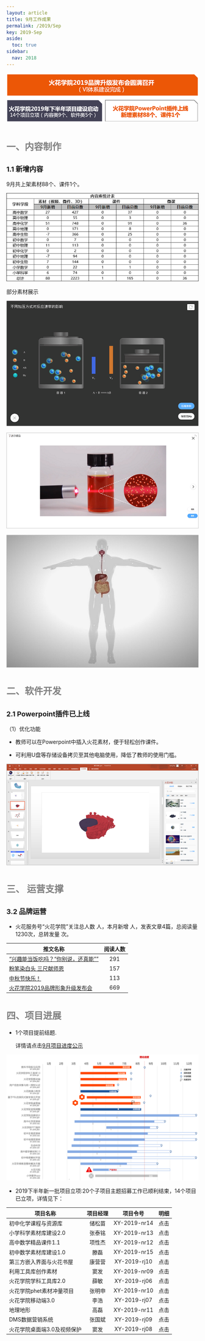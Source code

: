 ```yaml
---
layout: article
title: 9月工作成果
permalink: /2019/Sep
key: 2019-Sep
aside:
  toc: true
sidebar:
  nav: 2018
---
```


<bro/><bro/>

![avatar](images/20190900.png)

# <font size="5" color="gray">一、内容制作</font>

## <font size="4" >1.1 新增内容</font>

9月共上架素材88个、课件1个。

![avatar](images/2019090101.png)

部分素材展示

![avatar](images/2019090202.png)

![avatar](images/2019090303.png)

![avatar](images/2019090404.png)

# <font size="5" color="gray">二、软件开发</font>

## <font size="4" >2.1 Powerpoint插件已上线</font>

（1）优化功能

- 教师可以在Powerpoint中插入火花素材，便于轻松创作课件。

- 可利用U盘等存储设备拷贝至其他电脑使用，降低了教师的使用门槛。

![avatar](images/2019090505.png)

# <font size="5" color="gray">三、	运营支撑</font>

## <font size="4" >3.2 品牌运营</font>

- 火花服务号“火花学院”关注总人数  人，本月新增  人，发表文章4篇，总阅读量1230次，总转发量  次。

| 推文名称 |  阅读人数  | 
|-------------|:------:|
[“兴趣能当饭吃吗？“你别说，还真能””](https://mp.weixin.qq.com/s/TCJD_NvXAfwVtknAfChS1Q)|	291|
[粉笔染白头 三尺献师恩](https://mp.weixin.qq.com/s/nDJ_rwn_FjUwa-TNYyvu6w)|	157|
[中秋节快乐！](https://mp.weixin.qq.com/s/X2MlrfRkgnEXMkRpHSGHQA)|	113|
[火花学院2019品牌形象升级发布会](https://mp.weixin.qq.com/s/VtxmtHura42mVM3f6jdUTg)|	669|

# <font size="5" color="gray">四、项目进展</font>

- 1个项目提前结题.
  
  详情请点击[9月项目进度公示](https://xiyue-team.github.io/doc_monthlyreport/project/Aug)
 
![avatar](images/20190833.png)

- 2019下半年新一批项目立项:20个子项目主题招募工作已顺利结束，14个项目已立项，详情见下：
  
| 项目名称 | 项目经理 | 项目令号 | 明细 |
|-------------|:------:|:------:|:------:|
|初中化学课程与资源库|	储松苗|XY-2019-nr14|点击 |
|小学科学素材库建设2.0|张泰铭|XY-2019-nr13| 点击  |
|高中数学精品课件1.1|项性杰|	XY-2019-nr12|  点击 |
|初中数学素材库建设1.0|滕磊|	XY-2019-nr15|   点击|
|第三方嵌入界面与火花书屋|康营营|	XY-2019-rj10|  点击 |
|利用工具库创作素材|窦发|	XY-2019-nr09| 点击  |
|火花学院学科工具库2.0|薛敏|	XY-2019-rj06| 点击  |
|火花学院phet素材冲量项目|张明申|	XY-2019-nr10|点击   |
|火花学院移动端3.0|李浩|	XY-2019-rj07|点击   |
|地理地形|高磊|XY-2019-nr11|  点击 |
|DMS数据营销系统|张国斌|XY-2019-rj09|  点击 |
|火花学院桌面端3.0及视频保护|窦发|XY-2019-rj08|点击   |



